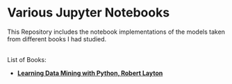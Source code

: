 # Various Jupyter Notebooks
This Repository includes the notebook implementations of the models taken from different books I had studied. <br /><br />

List of Books:

- [**Learning Data Mining with Python, Robert Layton**](https://github.com/gurkandyilmaz/jupyter_notebooks)
 
